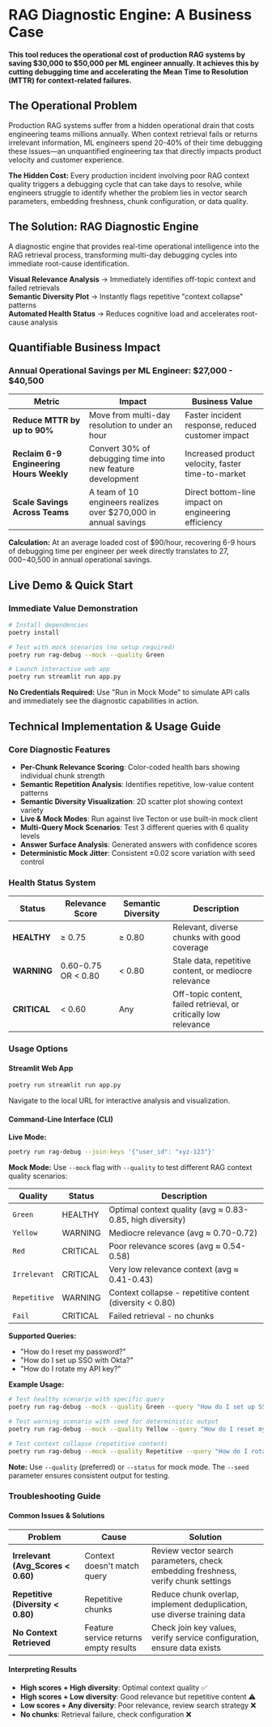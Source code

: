 # RAG Diagnostic Engine: A Business Case

**This tool reduces the operational cost of production RAG systems by saving $30,000 to $50,000 per ML engineer annually. It achieves this by cutting debugging time and accelerating the Mean Time to Resolution (MTTR) for context-related failures.**

## The Operational Problem

Production RAG systems suffer from a hidden operational drain that costs engineering teams millions annually. When context retrieval fails or returns irrelevant information, ML engineers spend 20-40% of their time debugging these issues—an unquantified engineering tax that directly impacts product velocity and customer experience.

**The Hidden Cost:** Every production incident involving poor RAG context quality triggers a debugging cycle that can take days to resolve, while engineers struggle to identify whether the problem lies in vector search parameters, embedding freshness, chunk configuration, or data quality.

## The Solution: RAG Diagnostic Engine

A diagnostic engine that provides real-time operational intelligence into the RAG retrieval process, transforming multi-day debugging cycles into immediate root-cause identification.

**Visual Relevance Analysis** → Immediately identifies off-topic context and failed retrievals  
**Semantic Diversity Plot** → Instantly flags repetitive "context collapse" patterns  
**Automated Health Status** → Reduces cognitive load and accelerates root-cause analysis  

## Quantifiable Business Impact

### Annual Operational Savings per ML Engineer: $27,000 - $40,500

| Metric | Impact | Business Value |
|--------|--------|----------------|
| **Reduce MTTR by up to 90%** | Move from multi-day resolution to under an hour | Faster incident response, reduced customer impact |
| **Reclaim 6-9 Engineering Hours Weekly** | Convert 30% of debugging time into new feature development | Increased product velocity, faster time-to-market |
| **Scale Savings Across Teams** | A team of 10 engineers realizes over $270,000 in annual savings | Direct bottom-line impact on engineering efficiency |

**Calculation:** At an average loaded cost of $90/hour, recovering 6-9 hours of debugging time per engineer per week directly translates to $27,000-$40,500 in annual operational savings.

## Live Demo & Quick Start

### Immediate Value Demonstration

```bash
# Install dependencies
poetry install

# Test with mock scenarios (no setup required)
poetry run rag-debug --mock --quality Green

# Launch interactive web app
poetry run streamlit run app.py
```

**No Credentials Required:** Use "Run in Mock Mode" to simulate API calls and immediately see the diagnostic capabilities in action.

## Technical Implementation & Usage Guide

### Core Diagnostic Features

- **Per-Chunk Relevance Scoring**: Color-coded health bars showing individual chunk strength
- **Semantic Repetition Analysis**: Identifies repetitive, low-value content patterns  
- **Semantic Diversity Visualization**: 2D scatter plot showing context variety
- **Live & Mock Modes**: Run against live Tecton or use built-in mock client
- **Multi-Query Mock Scenarios**: Test 3 different queries with 6 quality levels
- **Answer Surface Analysis**: Generated answers with confidence scores
- **Deterministic Mock Jitter**: Consistent ±0.02 score variation with seed control

### Health Status System

| Status | Relevance Score | Semantic Diversity | Description |
|--------|----------------|-------------------|-------------|
| **HEALTHY** | ≥ 0.75 | ≥ 0.80 | Relevant, diverse chunks with good coverage |
| **WARNING** | 0.60-0.75 OR < 0.80 | < 0.80 | Stale data, repetitive content, or mediocre relevance |
| **CRITICAL** | < 0.60 | Any | Off-topic content, failed retrieval, or critically low relevance |

### Usage Options

#### Streamlit Web App
```bash
poetry run streamlit run app.py
```
Navigate to the local URL for interactive analysis and visualization.

#### Command-Line Interface (CLI)

**Live Mode:**
```bash
poetry run rag-debug --join-keys '{"user_id": "xyz-123"}'
```

**Mock Mode:**
Use `--mock` flag with `--quality` to test different RAG context quality scenarios:

| Quality | Status | Description |
|---------|--------|-------------|
| `Green` | HEALTHY | Optimal context quality (avg ≈ 0.83-0.85, high diversity) |
| `Yellow` | WARNING | Mediocre relevance (avg ≈ 0.70-0.72) |
| `Red` | CRITICAL | Poor relevance scores (avg ≈ 0.54-0.58) |
| `Irrelevant` | CRITICAL | Very low relevance context (avg ≈ 0.41-0.43) |
| `Repetitive` | WARNING | Context collapse - repetitive content (diversity < 0.80) |
| `Fail` | CRITICAL | Failed retrieval - no chunks |

**Supported Queries:**
- "How do I reset my password?"
- "How do I set up SSO with Okta?"
- "How do I rotate my API key?"

**Example Usage:**
```bash
# Test healthy scenario with specific query
poetry run rag-debug --mock --quality Green --query "How do I set up SSO with Okta?"

# Test warning scenario with seed for deterministic output
poetry run rag-debug --mock --quality Yellow --query "How do I reset my password?" --seed 42

# Test context collapse (repetitive content)
poetry run rag-debug --mock --quality Repetitive --query "How do I rotate my API key?"
```

**Note:** Use `--quality` (preferred) or `--status` for mock mode. The `--seed` parameter ensures consistent output for testing.

### Troubleshooting Guide

#### Common Issues & Solutions

| Problem | Cause | Solution |
|---------|-------|----------|
| **Irrelevant (Avg_Scores < 0.60)** | Context doesn't match query | Review vector search parameters, check embedding freshness, verify chunk settings |
| **Repetitive (Diversity < 0.80)** | Repetitive chunks | Reduce chunk overlap, implement deduplication, use diverse training data |
| **No Context Retrieved** | Feature service returns empty results | Check join key values, verify service configuration, ensure data exists |

#### Interpreting Results

- **High scores + High diversity**: Optimal context quality ✅
- **High scores + Low diversity**: Good relevance but repetitive content ⚠️
- **Low scores + Any diversity**: Poor relevance, review search strategy ❌
- **No chunks**: Retrieval failure, check configuration ❌